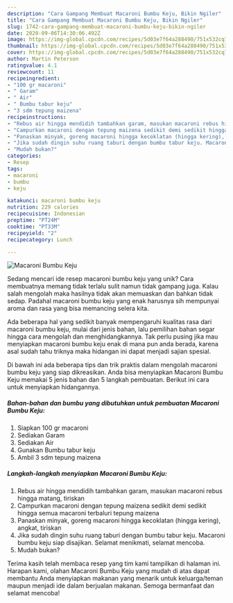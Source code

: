 ```yaml
---
description: "Cara Gampang Membuat Macaroni Bumbu Keju, Bikin Ngiler"
title: "Cara Gampang Membuat Macaroni Bumbu Keju, Bikin Ngiler"
slug: 1742-cara-gampang-membuat-macaroni-bumbu-keju-bikin-ngiler
date: 2020-09-06T14:30:06.492Z
image: https://img-global.cpcdn.com/recipes/5d03e7f64a288490/751x532cq70/macaroni-bumbu-keju-foto-resep-utama.jpg
thumbnail: https://img-global.cpcdn.com/recipes/5d03e7f64a288490/751x532cq70/macaroni-bumbu-keju-foto-resep-utama.jpg
cover: https://img-global.cpcdn.com/recipes/5d03e7f64a288490/751x532cq70/macaroni-bumbu-keju-foto-resep-utama.jpg
author: Martin Peterson
ratingvalue: 4.1
reviewcount: 11
recipeingredient:
- "100 gr macaroni"
- " Garam"
- " Air"
- " Bumbu tabur keju"
- "3 sdm tepung maizena"
recipeinstructions:
- "Rebus air hingga mendidih tambahkan garam, masukan macaroni rebus hingga matang, tiriskan"
- "Campurkan macaroni dengan tepung maizena sedikit demi sedikit hingga semua macaroni terbaluri tepung maizena"
- "Panaskan minyak, goreng macaroni hingga kecoklatan (hingga kering), angkat, tiriskan"
- "Jika sudah dingin suhu ruang taburi dengan bumbu tabur keju. Macaroni bumbu keju siap disajikan. Selamat menikmati, selamat mencoba."
- "Mudah bukan?"
categories:
- Resep
tags:
- macaroni
- bumbu
- keju

katakunci: macaroni bumbu keju 
nutrition: 229 calories
recipecuisine: Indonesian
preptime: "PT24M"
cooktime: "PT33M"
recipeyield: "2"
recipecategory: Lunch

---
```



![Macaroni Bumbu Keju](https://img-global.cpcdn.com/recipes/5d03e7f64a288490/751x532cq70/macaroni-bumbu-keju-foto-resep-utama.jpg)

Sedang mencari ide resep macaroni bumbu keju yang unik? Cara membuatnya memang tidak terlalu sulit namun tidak gampang juga. Kalau salah mengolah maka hasilnya tidak akan memuaskan dan bahkan tidak sedap. Padahal macaroni bumbu keju yang enak harusnya sih mempunyai aroma dan rasa yang bisa memancing selera kita.



Ada beberapa hal yang sedikit banyak mempengaruhi kualitas rasa dari macaroni bumbu keju, mulai dari jenis bahan, lalu pemilihan bahan segar hingga cara mengolah dan menghidangkannya. Tak perlu pusing jika mau menyiapkan macaroni bumbu keju enak di mana pun anda berada, karena asal sudah tahu triknya maka hidangan ini dapat menjadi sajian spesial.


Di bawah ini ada beberapa tips dan trik praktis dalam mengolah macaroni bumbu keju yang siap dikreasikan. Anda bisa menyiapkan Macaroni Bumbu Keju memakai 5 jenis bahan dan 5 langkah pembuatan. Berikut ini cara untuk menyiapkan hidangannya.

<!--inarticleads1-->

##### Bahan-bahan dan bumbu yang dibutuhkan untuk pembuatan Macaroni Bumbu Keju:

1. Siapkan 100 gr macaroni
1. Sediakan  Garam
1. Sediakan  Air
1. Gunakan  Bumbu tabur keju
1. Ambil 3 sdm tepung maizena




<!--inarticleads2-->

##### Langkah-langkah menyiapkan Macaroni Bumbu Keju:

1. Rebus air hingga mendidih tambahkan garam, masukan macaroni rebus hingga matang, tiriskan
1. Campurkan macaroni dengan tepung maizena sedikit demi sedikit hingga semua macaroni terbaluri tepung maizena
1. Panaskan minyak, goreng macaroni hingga kecoklatan (hingga kering), angkat, tiriskan
1. Jika sudah dingin suhu ruang taburi dengan bumbu tabur keju. Macaroni bumbu keju siap disajikan. Selamat menikmati, selamat mencoba.
1. Mudah bukan?




Terima kasih telah membaca resep yang tim kami tampilkan di halaman ini. Harapan kami, olahan Macaroni Bumbu Keju yang mudah di atas dapat membantu Anda menyiapkan makanan yang menarik untuk keluarga/teman maupun menjadi ide dalam berjualan makanan. Semoga bermanfaat dan selamat mencoba!
